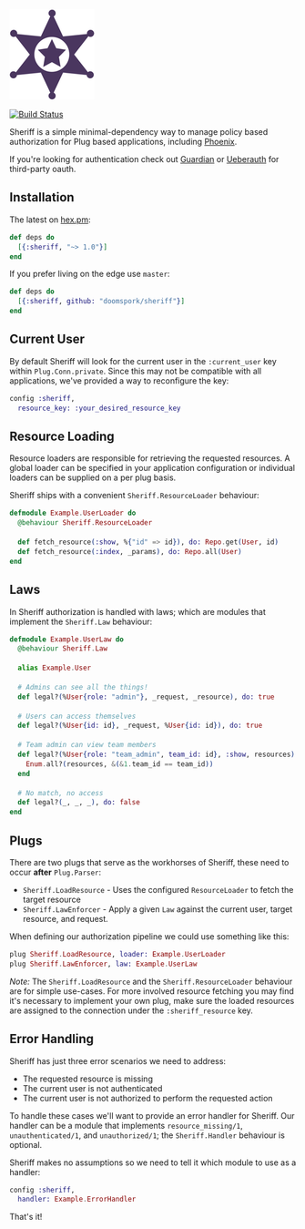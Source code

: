 ![](logo.png)

[![Build Status](https://travis-ci.org/beam-community/sheriff.svg?branch=master)](https://travis-ci.org/beam-community/sheriff)

Sheriff is a simple minimal-dependency way to manage policy based authorization for Plug based applications, including [Phoenix](https://github.com/phoenixframework/phoenix).

If you're looking for authentication check out [Guardian](https://github.com/ueberauth/guardian) or [Ueberauth](https://github.com/ueberauth/ueberauth) for third-party oauth.

## Installation

The latest on [hex.pm](https://hex.pm/packages/sheriff):
```elixir
def deps do
  [{:sheriff, "~> 1.0"}]
end
```

If you prefer living on the edge use `master`:

```elixir
def deps do
  [{:sheriff, github: "doomspork/sheriff"}]
end
```

## Current User

By default Sheriff will look for the current user in the `:current_user` key within `Plug.Conn.private`.
Since this may not be compatible with all applications, we've provided a way to reconfigure the key:

```elixir
config :sheriff,
  resource_key: :your_desired_resource_key
```

## Resource Loading

Resource loaders are responsible for retrieving the requested resources.  A global loader can be specified in your application configuration or individual loaders can be supplied on a per plug basis.

Sheriff ships with a convenient `Sheriff.ResourceLoader` behaviour:

```elixir
defmodule Example.UserLoader do
  @behaviour Sheriff.ResourceLoader

  def fetch_resource(:show, %{"id" => id}), do: Repo.get(User, id)
  def fetch_resource(:index, _params), do: Repo.all(User)
end
```

## Laws

In Sheriff authorization is handled with laws; which are modules that implement the `Sheriff.Law` behaviour:

```elixir
defmodule Example.UserLaw do
  @behaviour Sheriff.Law

  alias Example.User

  # Admins can see all the things!
  def legal?(%User{role: "admin"}, _request, _resource), do: true

  # Users can access themselves
  def legal?(%User{id: id}, _request, %User{id: id}), do: true

  # Team admin can view team members
  def legal?(%User{role: "team_admin", team_id: id}, :show, resources) do
    Enum.all?(resources, &(&1.team_id == team_id))
  end

  # No match, no access
  def legal?(_, _, _), do: false
end
```

## Plugs

There are two plugs that serve as the workhorses of Sheriff, these need to occur __after__ `Plug.Parser`:

+ `Sheriff.LoadResource` - Uses the configured `ResourceLoader` to fetch the target resource
+ `Sheriff.LawEnforcer`  - Apply a given `Law` against the current user, target resource, and request.

When defining our authorization pipeline we could use something like this:

```elixir
plug Sheriff.LoadResource, loader: Example.UserLoader
plug Sheriff.LawEnforcer, law: Example.UserLaw
```

_Note:_ The `Sheriff.LoadResource` and the `Sheriff.ResourceLoader` behaviour are for simple use-cases.
For more involved resource fetching you may find it's necessary to implement your own plug, make sure the loaded resources are assigned to the connection under the  `:sheriff_resource` key.

## Error Handling

Sheriff has just three error scenarios we need to address:

+ The requested resource is missing
+ The current user is not authenticated
+ The current user is not authorized to perform the requested action

To handle these cases we'll want to provide an error handler for Sheriff.  Our handler can be a module that
implements `resource_missing/1`, `unauthenticated/1`, and `unauthorized/1`; the `Sheriff.Handler` behaviour is optional.

Sheriff makes no assumptions so we need to tell it which module to use as a handler:

```elixir
config :sheriff,
  handler: Example.ErrorHandler
```

That's it!
